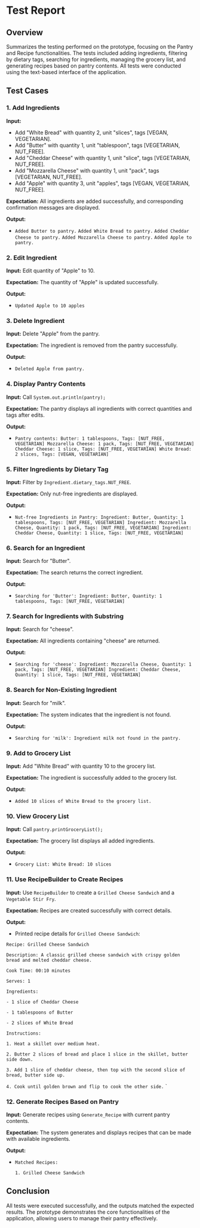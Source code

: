 # Test Report

## Overview
Summarizes the testing performed on the prototype, focusing on the Pantry and Recipe functionalities. The tests included adding ingredients, filtering by dietary tags, searching for ingredients, managing the grocery list, and generating recipes based on pantry contents. All tests were conducted using the text-based interface of the application.
## Test Cases

### 1. Add Ingredients
**Input:**
- Add "White Bread" with quantity 2, unit "slices", tags [VEGAN, VEGETARIAN].
- Add "Butter" with quantity 1, unit "tablespoon", tags [VEGETARIAN, NUT_FREE].
- Add "Cheddar Cheese" with quantity 1, unit "slice", tags [VEGETARIAN, NUT_FREE].
- Add "Mozzarella Cheese" with quantity 1, unit "pack", tags [VEGETARIAN, NUT_FREE].
- Add "Apple" with quantity 3, unit "apples", tags [VEGAN, VEGETARIAN, NUT_FREE].

**Expectation:** All ingredients are added successfully, and corresponding confirmation messages are displayed.

**Output:**
- `Added Butter to pantry.`
  `Added White Bread to pantry.`
  `Added Cheddar Cheese to pantry.`
  `Added Mozzarella Cheese to pantry.`
  `Added Apple to pantry.`

### 2. Edit Ingredient
**Input:** Edit quantity of "Apple" to 10.

**Expectation:** The quantity of "Apple" is updated successfully.

**Output:**
- `Updated Apple to 10 apples`

### 3. Delete Ingredient
**Input:** Delete "Apple" from the pantry.

**Expectation:** The ingredient is removed from the pantry successfully.

**Output:**
- `Deleted Apple from pantry.`


### 4. Display Pantry Contents
**Input:** Call `System.out.println(pantry);`

**Expectation:** The pantry displays all ingredients with correct quantities and tags after edits.

**Output:**
- `Pantry contents:
  Butter: 1 tablespoons, Tags: [NUT_FREE, VEGETARIAN]
  Mozzarella Cheese: 1 pack, Tags: [NUT_FREE, VEGETARIAN]
  Cheddar Cheese: 1 slice, Tags: [NUT_FREE, VEGETARIAN]
  White Bread: 2 slices, Tags: [VEGAN, VEGETARIAN]`

### 5. Filter Ingredients by Dietary Tag
**Input:** Filter by `Ingredient.dietary_tags.NUT_FREE`.

**Expectation:** Only nut-free ingredients are displayed.

**Output:**
- `Nut-free Ingredients in Pantry:
  Ingredient: Butter, Quantity: 1 tablespoons, Tags: [NUT_FREE, VEGETARIAN]
  Ingredient: Mozzarella Cheese, Quantity: 1 pack, Tags: [NUT_FREE, VEGETARIAN]
  Ingredient: Cheddar Cheese, Quantity: 1 slice, Tags: [NUT_FREE, VEGETARIAN]`

### 6. Search for an Ingredient
**Input:** Search for "Butter".

**Expectation:** The search returns the correct ingredient.

**Output:**
- `Searching for 'Butter':
  Ingredient: Butter, Quantity: 1 tablespoons, Tags: [NUT_FREE, VEGETARIAN]`

### 7. Search for Ingredients with Substring
**Input:** Search for "cheese".

**Expectation:** All ingredients containing "cheese" are returned.

**Output:**
- `Searching for 'cheese':
  Ingredient: Mozzarella Cheese, Quantity: 1 pack, Tags: [NUT_FREE, VEGETARIAN]
  Ingredient: Cheddar Cheese, Quantity: 1 slice, Tags: [NUT_FREE, VEGETARIAN]`

### 8. Search for Non-Existing Ingredient
**Input:** Search for "milk".

**Expectation:** The system indicates that the ingredient is not found.

**Output:**
- `Searching for 'milk':
  Ingredient milk not found in the pantry.`

### 9. Add to Grocery List
**Input:** Add "White Bread" with quantity 10 to the grocery list.

**Expectation:** The ingredient is successfully added to the grocery list.

**Output:**
- `Added 10 slices of White Bread to the grocery list.`

### 10. View Grocery List
**Input:** Call `pantry.printGroceryList();`

**Expectation:** The grocery list displays all added ingredients.

**Output:**
- `Grocery List:
  White Bread: 10 slices`

### 11. Use RecipeBuilder to Create Recipes
**Input:** Use `RecipeBuilder` to create a `Grilled Cheese Sandwich` and a `Vegetable Stir Fry`.

**Expectation:** Recipes are created successfully with correct details.

**Output:**
- Printed recipe details for `Grilled Cheese Sandwich`:

`Recipe: Grilled Cheese Sandwich`

  `Description: A classic grilled cheese sandwich with crispy golden bread and melted cheddar cheese.`
  
  `Cook Time: 00:10 minutes`
  
  `Serves: 1`


  `Ingredients:`

  `- 1 slice of Cheddar Cheese`

  `- 1 tablespoons of Butter`

  `- 2 slices of White Bread`

  `Instructions:`
  
  `1. Heat a skillet over medium heat.`

  `2. Butter 2 slices of bread and place 1 slice in the skillet, butter side down.`

  `3. Add 1 slice of cheddar cheese, then top with the second slice of bread, butter side up.`

  `4. Cook until golden brown and flip to cook the other side.`
`
### 12. Generate Recipes Based on Pantry
**Input:** Generate recipes using `Generate_Recipe` with current pantry contents.

**Expectation:** The system generates and displays recipes that can be made with available ingredients.

**Output:**
- `Matched Recipes:`

  `1. Grilled Cheese Sandwich`


## Conclusion
All tests were executed successfully, and the outputs matched the expected results. The prototype demonstrates the core functionalities of the application, allowing users to manage their pantry effectively.